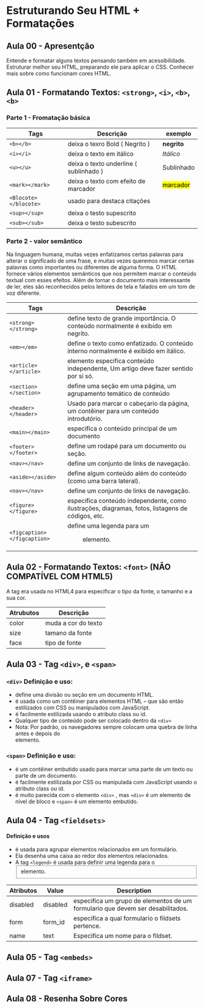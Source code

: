 # Estruturando Seu HTML + Formatações

## Aula 00 - Apresentção
Entende e formatar alguns textos pensando também em acessibilidade. Estruturar melhor seu HTML, preparando ele para aplicar o CSS. Conhecer mais sobre como funcionam cores HTML.

## Aula 01 - Formatando Textos: ```<strong>```, ```<i>```, ```<b>```, ```<b>```
### Parte 1 - Fromatação básica

| Tags | Descrição | exemplo |
| ------ | ----------- | -------- |
| ```<b></b>``` | deixa o texro Bold ( Negrito ) | <b>negrito</b> |
|```<i></i>``` | deixa o texto em itálico | <i>Itálico </i> |
|```<u></u>```| deixa o texto underline ( sublinhado )| Sublinhado |
| ```<mark></mark>``` | deixa o texto com efeito de marcador | <mark> marcador </mark> |
| ```<Blocote></blocote>``` | usado para destaca citações |
|```<sup></sup>``` | deixa o testo supescrito |
|```<sub></sub>```| deixa o testo subescrito |

### Parte 2 - valor semântico
Na linguagem humana, muitas vezes enfatizamos certas palavras para alterar o significado de uma frase, e muitas vezes queremos marcar certas palavras como importantes ou diferentes de alguma forma. O HTML fornece vários elementos semânticos que nos permitem marcar o conteúdo textual com esses efeitos.
Além de tornar o documento mais interessante de ler, eles são reconhecidos pelos leitores de tela e falados em um tom de voz diferente. 

| Tags | Descrição | 
| ------ | ----------- | 
| ```<strong></strong>``` | define texto de grande importância. O conteúdo normalmente é exibido em negrito. |
|```<em></em>``` | define o texto como enfatizado. O conteúdo interno normalmente é exibido em itálico. | 
|```<article></article>```| elemento especifica conteúdo independente, Um artigo deve fazer sentido por si só.|  
| ```<section></section>``` | define uma seção em uma página, um agrupamento temático de conteúdo |  
| ```<header></header>``` | Usado para marcar o cabeçario da página, um contêiner para um conteúdo introdutório. | 
|```<main></main>```| especifica o conteúdo principal de um documento | 
|```<footer></footer>``` | define um rodapé para um documento ou seção.| 
|```<nav></nav>```| define um conjunto de links de navegação. | 
|```<aside></aside>``` | define algum conteúdo além do conteúdo (como uma barra lateral). | 
|```<nav></nav>```| define um conjunto de links de navegação. | 
|```<figure></figure>```| especifica conteúdo independente, como ilustrações, diagramas, fotos, listagens de códigos, etc. | 
|```<figcaption></figcaption>```| define uma legenda para um <figure>elemento. | 


## Aula 02 - Formatando Textos: ```<font>``` (NÃO COMPATÍVEL COM HTML5)
A tag <font> era usada no HTML4 para especificar o tipo da fonte, o tamanho e a sua cor.

| Atrubutos | Descrição |
|-----------|-----------|
| color | muda a cor do texto |
| size | tamano da fonte |
| face | tipo de fonte |


## Aula 03 - Tag ```<div>```, e ```<span>```
### ```<div>``` Definição e uso:
- define uma divisão ou seção em um documento HTML.
- é usada como um contêiner para elementos HTML – que são então estilizados com CSS ou manipulados com JavaScript.
- é facilmente estilizada usando o atributo class ou id.
- Qualquer tipo de conteúdo pode ser colocado dentro da ```<div>```
- Nota: Por padrão, os navegadores sempre colocam uma quebra de linha antes e depois do <div>elemento.

### ```<span>``` Definição e uso:
- é um contêiner embutido usado para marcar uma parte de um texto ou parte de um documento.
- é facilmente estilizada por CSS ou manipulada com JavaScript usando o atributo class ou id.
- é muito parecida com o elemento ```<div>``` , mas ```<div>``` é um elemento de nível de bloco e ```<span>``` é um elemento embutido.

## Aula 04 - Tag ```<fieldsets>```
#### Definição e usos
- é usada para agrupar elementos relacionados em um formulário.
- Ela desenha uma caixa ao redor dos elementos relacionados.
- A tag ```<legend>``` é usada para definir uma legenda para o <fieldset>elemento.

| Atributos | Value	| Description |
|-----------|-------|-------------|
| disabled	| disabled	| especifica um grupo de elementos de um formulario que devem ser desabilitados. |
| form	| form_id	| especifica a qual formulario o fildsets pertence. |
| name	| text	| Especifica um nome para o fildset. |

## Aula 05 - Tag ```<embeds>```

## Aula 07 - Tag ```<iframe>```

## Aula 08 - Resenha Sobre Cores


